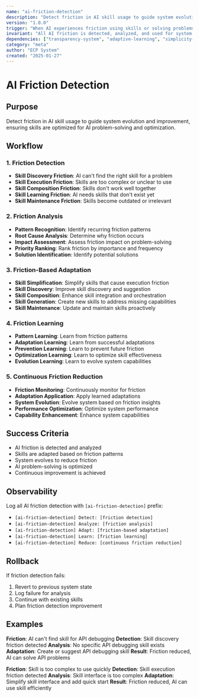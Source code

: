 ```yaml
---
name: "ai-friction-detection"
description: "Detect friction in AI skill usage to guide system evolution and improvement"
version: "1.0.0"
trigger: "When AI experiences friction using skills or solving problems"
invariant: "All AI friction is detected, analyzed, and used for system improvement"
dependencies: ["transparency-system", "adaptive-learning", "simplicity-principle"]
category: "meta"
author: "ECP System"
created: "2025-01-27"
---
```


# AI Friction Detection

## Purpose

Detect friction in AI skill usage to guide system evolution and improvement, ensuring skills are optimized for AI problem-solving and optimization.

## Workflow

### 1. Friction Detection
- **Skill Discovery Friction**: AI can't find the right skill for a problem
- **Skill Execution Friction**: Skills are too complex or unclear to use
- **Skill Composition Friction**: Skills don't work well together
- **Skill Learning Friction**: AI needs skills that don't exist yet
- **Skill Maintenance Friction**: Skills become outdated or irrelevant

### 2. Friction Analysis
- **Pattern Recognition**: Identify recurring friction patterns
- **Root Cause Analysis**: Determine why friction occurs
- **Impact Assessment**: Assess friction impact on problem-solving
- **Priority Ranking**: Rank friction by importance and frequency
- **Solution Identification**: Identify potential solutions

### 3. Friction-Based Adaptation
- **Skill Simplification**: Simplify skills that cause execution friction
- **Skill Discovery**: Improve skill discovery and suggestion
- **Skill Composition**: Enhance skill integration and orchestration
- **Skill Generation**: Create new skills to address missing capabilities
- **Skill Maintenance**: Update and maintain skills proactively

### 4. Friction Learning
- **Pattern Learning**: Learn from friction patterns
- **Adaptation Learning**: Learn from successful adaptations
- **Prevention Learning**: Learn to prevent future friction
- **Optimization Learning**: Learn to optimize skill effectiveness
- **Evolution Learning**: Learn to evolve system capabilities

### 5. Continuous Friction Reduction
- **Friction Monitoring**: Continuously monitor for friction
- **Adaptation Application**: Apply learned adaptations
- **System Evolution**: Evolve system based on friction insights
- **Performance Optimization**: Optimize system performance
- **Capability Enhancement**: Enhance system capabilities

## Success Criteria

- AI friction is detected and analyzed
- Skills are adapted based on friction patterns
- System evolves to reduce friction
- AI problem-solving is optimized
- Continuous improvement is achieved

## Observability

Log all AI friction detection with `[ai-friction-detection]` prefix:
- `[ai-friction-detection] Detect: [friction detection]`
- `[ai-friction-detection] Analyze: [friction analysis]`
- `[ai-friction-detection] Adapt: [friction-based adaptation]`
- `[ai-friction-detection] Learn: [friction learning]`
- `[ai-friction-detection] Reduce: [continuous friction reduction]`

## Rollback

If friction detection fails:
1. Revert to previous system state
2. Log failure for analysis
3. Continue with existing skills
4. Plan friction detection improvement

## Examples

**Friction**: AI can't find skill for API debugging
**Detection**: Skill discovery friction detected
**Analysis**: No specific API debugging skill exists
**Adaptation**: Create or suggest API debugging skill
**Result**: Friction reduced, AI can solve API problems

**Friction**: Skill is too complex to use quickly
**Detection**: Skill execution friction detected
**Analysis**: Skill interface is too complex
**Adaptation**: Simplify skill interface and add quick start
**Result**: Friction reduced, AI can use skill efficiently
